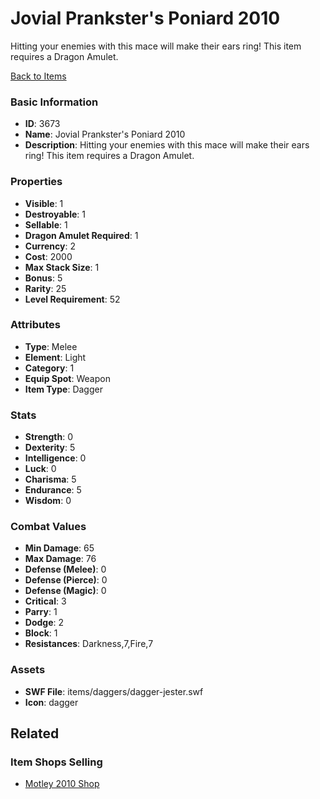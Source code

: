 # Jovial Prankster's Poniard 2010

Hitting your enemies with this mace will make their ears ring! This item requires a Dragon Amulet.

[Back to Items](../items.md)

### Basic Information

- **ID**: 3673
- **Name**: Jovial Prankster&#039;s Poniard 2010
- **Description**: Hitting your enemies with this mace will make their ears ring! This item requires a Dragon Amulet.

### Properties

- **Visible**: 1
- **Destroyable**: 1
- **Sellable**: 1
- **Dragon Amulet Required**: 1
- **Currency**: 2
- **Cost**: 2000
- **Max Stack Size**: 1
- **Bonus**: 5
- **Rarity**: 25
- **Level Requirement**: 52

### Attributes

- **Type**: Melee
- **Element**: Light
- **Category**: 1
- **Equip Spot**: Weapon
- **Item Type**: Dagger

### Stats

- **Strength**: 0
- **Dexterity**: 5
- **Intelligence**: 0
- **Luck**: 0
- **Charisma**: 5
- **Endurance**: 5
- **Wisdom**: 0

### Combat Values

- **Min Damage**: 65
- **Max Damage**: 76
- **Defense (Melee)**: 0
- **Defense (Pierce)**: 0
- **Defense (Magic)**: 0
- **Critical**: 3
- **Parry**: 1
- **Dodge**: 2
- **Block**: 1
- **Resistances**: Darkness,7,Fire,7

### Assets

- **SWF File**: items/daggers/dagger-jester.swf
- **Icon**: dagger

## Related

### Item Shops Selling

- [Motley 2010 Shop](../item-shops/99-motley-2010-shop.md)

